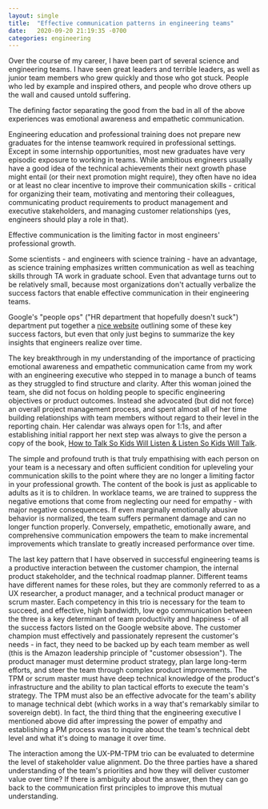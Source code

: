 ```yaml
---
layout: single
title:  "Effective communication patterns in engineering teams"
date:   2020-09-20 21:19:35 -0700
categories: engineering
---
```


Over the course of my career, I have been part of several science and engineering teams. I have seen great leaders and
terrible leaders, as well as junior team members who grew quickly and those who got stuck. People who led by example and
inspired others, and people who drove others up the wall and caused untold suffering.

The defining factor separating the good from the bad in all of the above experiences was emotional awareness and
empathetic communication.

Engineering education and professional training does not prepare new graduates for the intense teamwork required in
professional settings.  Except in some internship opportunities, most new graduates have very episodic exposure to
working in teams. While ambitious engineers usually have a good idea of the technical achievements their next growth
phase might entail (or their next promotion might require), they often have no idea or at least no clear incentive to
improve their communication skills - critical for organizing their team, motivating and mentoring their colleagues,
communicating product requirements to product management and executive stakeholders, and managing customer relationships
(yes, engineers should play a role in that).

Effective communication is the limiting factor in most engineers' professional growth.

Some scientists - and engineers with science training - have an advantage, as science training emphasizes written
communication as well as teaching skills through TA work in graduate school. Even that advantage turns out to be
relatively small, because most organizations don't actually verbalize the success factors that enable effective
communication in their engineering teams.

Google's "people ops" ("HR department that hopefully doesn't suck") department put together a [nice
website](https://rework.withgoogle.com/blog/five-keys-to-a-successful-google-team/) outlining some of these key success
factors, but even that only just begins to summarize the key insights that engineers realize over time.

The key breakthrough in my understanding of the importance of practicing emotional awareness and empathetic
communication came from my work with an engineering executive who stepped in to manage a bunch of teams as they
struggled to find structure and clarity. After this woman joined the team, she did not focus on holding people
to specific engineering objectives or product outcomes. Instead she advocated (but did not force) an overall
project management process, and spent almost all of her time building relationships with team members without
regard to their level in the reporting chain. Her calendar was always open for 1:1s, and after establishing initial
rapport her next step was always to give the person a copy of the book,
[How to Talk So Kids Will Listen & Listen So Kids Will Talk](https://www.amazon.com/How-Talk-Kids-Will-Listen-ebook/dp/B005GG0MXI).

The simple and profound truth is that truly empathising with each person on your team is a necessary and often
sufficient condition for upleveling your communication skills to the point where they are no longer a limiting
factor in your professional growth. The content of the book is just as applicable to adults as it is to children.
In worklace teams, we are trained to suppress the negative emotions that come from neglecting our need for
empathy - with major negative consequences. If even marginally emotionally abusive behavior is normalized, the team
suffers permanent damage and can no longer function properly. Conversely, empathetic, emotionally aware, and
comprehensive communication empowers the team to make incremental improvements which translate to greatly
increased performance over time.

The last key pattern that I have observed in successful engineering teams is a productive interaction between the
customer champion, the internal product stakeholder, and the technical roadmap planner. Different teams have different
names for these roles, but they are commonly referred to as a UX researcher, a product manager, and a technical product
manager or scrum master. Each competency in this trio is necessary for the team to succeed, and effective, high
bandwidth, low ego communication between the three is a key determinant of team productivity and happiness - of all
the success factors listed on the Google website above. The customer champion must effectively and passionately
represent the customer's needs - in fact, they need to be backed up by each team member as well (this is the Amazon
leadership principle of "customer obsession"). The product manager must determine product strategy, plan large long-term
efforts, and steer the team through complex product improvements. The TPM or scrum master must have deep technical
knowledge of the product's infrastructure and the ability to plan tactical efforts to execute the team's strategy. The
TPM must also be an effective advocate for the team's ability to manage technical debt (which works in a way that's
remarkably similar to sovereign debt). In fact, the third thing that the engineering executive I mentioned above did
after impressing the power of empathy and establishing a PM process was to inquire about the team's technical debt level
and what it's doing to manage it over time.

The interaction among the UX-PM-TPM trio can be evaluated to determine the level of stakeholder value alignment. Do
the three parties have a shared understanding of the team's priorities and how they will deliver customer value over
time? If there is ambiguity about the answer, then they can go back to the communication first principles to improve
this mutual understanding.
